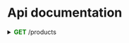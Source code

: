 # Api documentation
<details>
    <summary>
        <strong style="color:green;">GET</strong> /products
    </summary>

* it returns status <strong style="color:green;">200</strong> for success with an object array like this:
   
```json
 [ 
    {
        "id":1,
        "name":"coffee",
        "category":"drink",
        "stock_total":10,
        "amount":5
    }
 ]
```
* it returns status <strong style="color:green;">204</strong> for success but no content</li>
    
</details>